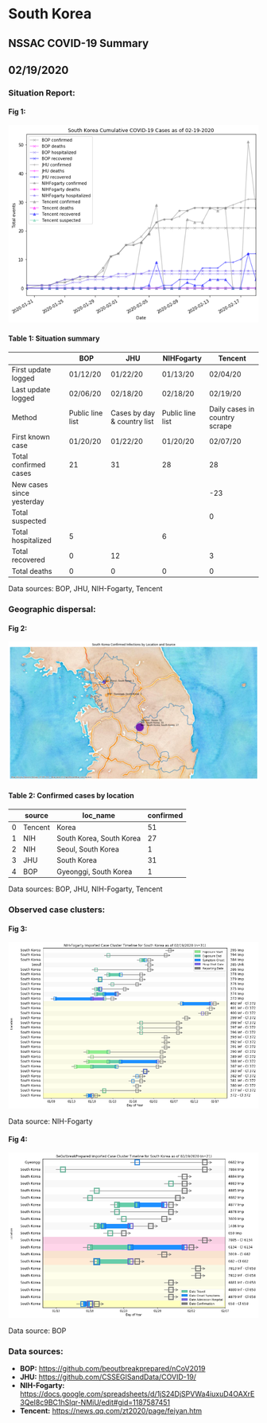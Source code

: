 # South Korea
## NSSAC COVID-19 Summary
## 02/19/2020



### Situation Report:
#### Fig 1:
![South Korea cases](../merged_histories/South_Korea_merged_histories.png)

#### Table 1: Situation summary


|                           | BOP              | JHU                         | NIHFogarty       | Tencent                       |
|---------------------------|------------------|-----------------------------|------------------|-------------------------------|
| First update logged       | 01/12/20         | 01/22/20                    | 01/13/20         | 02/04/20                      |
| Last update logged        | 02/06/20         | 02/18/20                    | 02/18/20         | 02/19/20                      |
| Method                    | Public line list | Cases by day & country list | Public line list | Daily cases in country scrape |
| First known case          | 01/20/20         | 01/22/20                    | 01/20/20         | 02/07/20                      |
| Total confirmed cases     | 21               | 31                          | 28               | 28                            |
| New cases since yesterday |                  |                             |                  | -23                           |
| Total suspected           |                  |                             |                  | 0                             |
| Total hospitalized        | 5                |                             | 6                |                               |
| Total recovered           | 0                | 12                          |                  | 3                             |
| Total deaths              | 0                | 0                           | 0                | 0                             |

Data sources: BOP, JHU, NIH-Fogarty, Tencent


### Geographic dispersal:
#### Fig 2:
![South Korea mapped](../case_locs/South_Korea_case_locs.png)

#### Table 2: Confirmed cases by location


|    | source   | loc_name                 |   confirmed |
|----|----------|--------------------------|-------------|
|  0 | Tencent  | Korea                    |          51 |
|  1 | NIH      | South Korea, South Korea |          27 |
|  2 | NIH      | Seoul, South Korea       |           1 |
|  3 | JHU      | South Korea              |          31 |
|  4 | BOP      | Gyeonggi, South Korea    |           1 |

Data sources: BOP, JHU, NIH-Fogarty, Tencent


### Observed case clusters:
#### Fig 3:
![South Korea cases](../cluster_analysis/South_Korea_imported_cases_NIHFogarty.png)



Data source: NIH-Fogarty


#### Fig 4:
![South Korea cases](../cluster_analysis/South_Korea_imported_cases_BOP.png)



Data source: BOP


### Data sources:
* **BOP:** https://github.com/beoutbreakprepared/nCoV2019
* **JHU:** https://github.com/CSSEGISandData/COVID-19/
* **NIH-Fogarty:** https://docs.google.com/spreadsheets/d/1jS24DjSPVWa4iuxuD4OAXrE3QeI8c9BC1hSlqr-NMiU/edit#gid=1187587451
* **Tencent:** https://news.qq.com/zt2020/page/feiyan.htm
